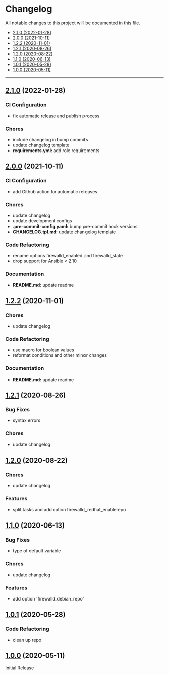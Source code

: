 # Changelog

All notable changes to this project will be documented in this file.

- [2.1.0 (2022-01-28)](#2.1.0-2022-01-28)
- [2.0.0 (2021-10-11)](#200-2021-10-11)
- [1.2.2 (2020-11-01)](#122-2020-11-01)
- [1.2.1 (2020-08-26)](#121-2020-08-26)
- [1.2.0 (2020-08-22)](#120-2020-08-22)
- [1.1.0 (2020-06-13)](#110-2020-06-13)
- [1.0.1 (2020-05-28)](#101-2020-05-28)
- [1.0.0 (2020-05-11)](#100-2020-05-11)

---

<a name="2.1.0"></a>
## [2.1.0](https://github.com/aisbergg/ansible-role-firewalld/compare/v2.0.0...2.1.0) (2022-01-28)

### CI Configuration

- fix automatic release and publish process

### Chores

- include changelog in bump commits
- update changelog template
- **requirements.yml:** add role requirements


<a name="2.0.0"></a>
## [2.0.0](https://github.com/aisbergg/ansible-role-firewalld/compare/v1.2.2...v2.0.0) (2021-10-11)

### CI Configuration

- add Github action for automatic releases

### Chores

- update changelog
- update development configs
- **.pre-commit-config.yaml:** bump pre-commit hook versions
- **CHANGELOG.tpl.md:** update changelog template

### Code Refactoring

- rename options firewalld_enabled and firewalld_state
- drop support for Ansible < 2.10

### Documentation

- **README.md:** update readme


<a name="1.2.2"></a>
## [1.2.2](https://github.com/aisbergg/ansible-role-firewalld/compare/v1.2.1...v1.2.2) (2020-11-01)

### Chores

- update changelog

### Code Refactoring

- use macro for boolean values
- reformat conditions and other minor changes

### Documentation

- **README.md:** update readme


<a name="1.2.1"></a>
## [1.2.1](https://github.com/aisbergg/ansible-role-firewalld/compare/v1.2.0...v1.2.1) (2020-08-26)

### Bug Fixes

- syntax errors

### Chores

- update changelog


<a name="1.2.0"></a>
## [1.2.0](https://github.com/aisbergg/ansible-role-firewalld/compare/v1.1.0...v1.2.0) (2020-08-22)

### Chores

- update changelog

### Features

- split tasks and add option firewalld_redhat_enablerepo


<a name="1.1.0"></a>
## [1.1.0](https://github.com/aisbergg/ansible-role-firewalld/compare/v1.0.1...v1.1.0) (2020-06-13)

### Bug Fixes

- type of default variable

### Chores

- update changelog

### Features

- add option 'firewalld_debian_repo'


<a name="1.0.1"></a>
## [1.0.1](https://github.com/aisbergg/ansible-role-firewalld/compare/v1.0.0...v1.0.1) (2020-05-28)

### Code Refactoring

- clean up repo


<a name="1.0.0"></a>
## [1.0.0]() (2020-05-11)

Initial Release
